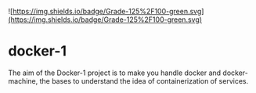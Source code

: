 ![https://img.shields.io/badge/Grade-125%2F100-green.svg](https://img.shields.io/badge/Grade-125%2F100-green.svg)

# docker-1
The aim of the Docker-1 project is to make you handle docker and docker-machine, the bases to understand the idea of containerization of services.
